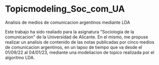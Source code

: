 # Topicmodeling_Soc_com_UA
Analisis de medios de comunicacion argentinos mediante LDA

Este trabajo ha sido realiado para la asignatura "Sociologia de la comunicacion" de la Universidad de Alicante. En el mismo, me propuse realizar un analisis de
contenido de las notas publicadas por cinco medios de comunicacion argentinos, en un lapso de tiempo que va desde el 01/09/22 al 04/01/23, mediante una modeliacion
de topico realizada por el algoritmo LDA. 
